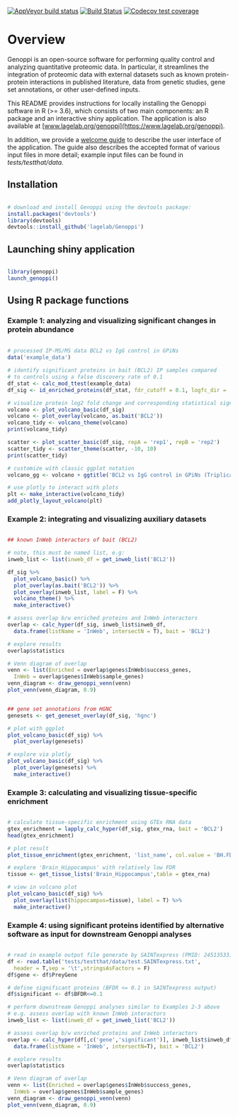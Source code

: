 
<!-- badges: start -->
[![AppVeyor build status](https://ci.appveyor.com/api/projects/status/github/lagelab/Genoppi?branch=master&svg=true)](https://ci.appveyor.com/project/lagelab/genoppi-j8jha)
[![Build Status](https://travis-ci.com/lagelab/Genoppi.svg?branch=master)](https://travis-ci.com/lagelab/Genoppi)
[![Codecov test coverage](https://codecov.io/gh/lagelab/Genoppi/branch/master/graph/badge.svg)](https://codecov.io/gh/lagelab/Genoppi?branch=master)
<!-- badges: end -->


# Overview

Genoppi is an open-source software for performing quality control and analyzing quantitative proteomic data. In particular, it streamlines the integration of proteomic data with external datasets such as known protein-protein interactions in published literature, data from genetic studies, gene set annotations, or other user-defined inputs.

This README provides instructions for locally installing the Genoppi software in R (>= 3.6), which consists of two main components: an R package and an interactive shiny application. The application is also available at [www.lagelab.org/genoppi](https://www.lagelab.org/genoppi).

In addition, we provide a [welcome guide](inst/shiny-examples/myapp/www/welcome_guide_210112.pdf) to describe the user interface of the application. The guide also describes the accepted format of various input files in more detail; example input files can be found in *tests/testthat/data*.


## Installation
```R

# download and install Genoppi using the devtools package:
install.packages('devtools')
library(devtools)
devtools::install_github('lagelab/Genoppi')

```

## Launching shiny application
```R

library(genoppi)
launch_genoppi()

```

## Using R package functions

### Example 1: analyzing and visualizing significant changes in protein abundance
```R
  
# processed IP-MS/MS data BCL2 vs IgG control in GPiNs
data('example_data')

# identify significant proteins in bait (BCL2) IP samples compared 
# to controls using a false discovery rate of 0.1
df_stat <- calc_mod_ttest(example_data)
df_sig <- id_enriched_proteins(df_stat, fdr_cutoff = 0.1, logfc_dir = 'positive')

# visualize protein log2 fold change and corresponding statistical significance
volcano <- plot_volcano_basic(df_sig)
volcano <- plot_overlay(volcano, as.bait('BCL2'))
volcano_tidy <- volcano_theme(volcano)
print(volcano_tidy)

scatter <- plot_scatter_basic(df_sig, repA = 'rep1', repB = 'rep2')
scatter_tidy <- scatter_theme(scatter, -10, 10)
print(scatter_tidy)

# customize with classic ggplot notation
volcano_gg <- volcano + ggtitle('BCL2 vs IgG control in GPiNs (Triplicate)')

# use plotly to interact with plots
plt <- make_interactive(volcano_tidy)
add_plotly_layout_volcano(plt)

```

### Example 2: integrating and visualizing auxiliary datasets 
```R

## known InWeb interactors of bait (BCL2)

# note, this must be named list, e.g: 
inweb_list <- list(inweb_df = get_inweb_list('BCL2'))

df_sig %>% 
  plot_volcano_basic() %>%
  plot_overlay(as.bait('BCL2')) %>%
  plot_overlay(inweb_list, label = F) %>%
  volcano_theme() %>%
  make_interactive()

# assess overlap b/w enriched proteins and InWeb interactors
overlap <- calc_hyper(df_sig, inweb_list$inweb_df, 
  data.frame(listName = 'InWeb', intersectN = T), bait = 'BCL2')

# explore results
overlap$statistics

# Venn diagram of overlap
venn <- list(Enriched = overlap$genes$InWeb$success_genes,
  InWeb = overlap$genes$InWeb$sample_genes)
venn_diagram <- draw_genoppi_venn(venn)
plot_venn(venn_diagram, 0.9)


## gene set annotations from HGNC 
genesets <- get_geneset_overlay(df_sig, 'hgnc')

# plot with ggplot
plot_volcano_basic(df_sig) %>%
  plot_overlay(genesets)

# explore via plotly
plot_volcano_basic(df_sig) %>%
  plot_overlay(genesets) %>%
  make_interactive()

```

### Example 3: calculating and visualizing tissue-specific enrichment
```R

# calculate tissue-specific enrichment using GTEx RNA data
gtex_enrichment = lapply_calc_hyper(df_sig, gtex_rna, bait = 'BCL2')
head(gtex_enrichment)

# plot result
plot_tissue_enrichment(gtex_enrichment, 'list_name', col.value = 'BH.FDR', ylab = 'FDR')

# explore 'Brain_Hippocampus' with relatively low FDR
tissue <- get_tissue_lists('Brain_Hippocampus',table = gtex_rna)

# view in volcano plot
plot_volcano_basic(df_sig) %>%
  plot_overlay(list(hippocampus=tissue), label = T) %>%
  make_interactive()

```

### Example 4: using significant proteins identified by alternative software as input for downstream Genoppi analyses
```R

# read in example output file generate by SAINTexpress (PMID: 24513533)
df <- read.table('tests/testthat/data/test.SAINTexpress.txt',
  header = T,sep = '\t',stringsAsFactors = F)
df$gene <- df$PreyGene

# define significant proteins (BFDR <= 0.1 in SAINTexpress output)
df$significant <- df$BFDR<=0.1

# perform downstream Genoppi analyses similar to Examples 2-3 above
# e.g. assess overlap with known InWeb interactors
inweb_list <- list(inweb_df = get_inweb_list('BCL2'))

# assess overlap b/w enriched proteins and InWeb interactors
overlap <- calc_hyper(df[,c('gene','significant')], inweb_list$inweb_df,
  data.frame(listName = 'InWeb', intersectN=T), bait = 'BCL2')

# explore results
overlap$statistics

# Venn diagram of overlap
venn <- list(Enriched = overlap$genes$InWeb$success_genes,
  InWeb = overlap$genes$InWeb$sample_genes)
venn_diagram <- draw_genoppi_venn(venn)
plot_venn(venn_diagram, 0.9)

``` 

